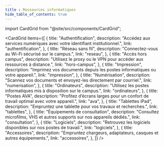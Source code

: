 ```yaml
---
title : Ressources informatiques
hide_table_of_contents: true
---
```


import CardGrid from "@site/src/components/CardGrid";




<CardGrid
  items={[
    {
      title: "Authentification",
      description: "Accédez aux services numériques avec votre identifiant institutionnel.",
      link: "authentification",
    },
    {
      title: "Réseau sans fil",
      description: "Connectez-vous au Wi-Fi sécurisé sur le campus.",
      link: "reseau",
    },
    {
      title: "Accès hors campus",
      description: "Utilisez le proxy ou le VPN pour accéder aux ressources à distance.",
      link: "hors-campus",
    },
    {
      title: "Impression",
      description: "Imprimez vos documents depuis les postes informatiques ou votre appareil.",
      link: "impression",
    },
    {
      title: "Numérisation",
      description: "Scannez vos documents et envoyez-les directement par courriel.",
      link: "numerisation",
    },
    {
      title: "Ordinateurs",
      description: "Utilisez les postes informatiques mis à disposition sur le campus.",
      link: "ordinateurs",
    },
    {
      title: "Postes AVA",
      description: "Profitez d’écrans larges pour un confort de travail optimal avec votre appareil.",
      link: "ava",
    },
    {
      title: "Tablettes iPad",
      description: "Empruntez une tablette pour vos travaux et recherches.",
      link: "tablettes",
    },
    {
      title: "Équipements de consultation",
      description: "Consultez microfilms, VHS et autres supports sur nos appareils dédiés.",
      link: "consultation",
    },
    {
      title: "Logiciels",
      description: "Retrouvez les logiciels disponibles sur nos postes de travail.",
      link: "logiciels",
    },
    {
      title: "Accessoires",
      description: "Empruntez chargeurs, adaptateurs, casques et autres équipements.",
      link: "accessoires",
    },
  ]}
/>